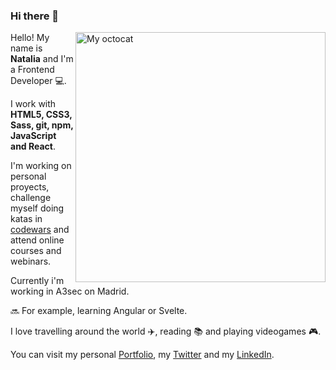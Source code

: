 ### Hi there 👋

<img src="/nataliamateo/nataliamateo/blob/master/myoctocatS.jpg" alt="My octocat" title="My Octocat" align="right" width="400px"/>

Hello! My name is **Natalia** and I'm a Frontend Developer :computer:.

I work with **HTML5, CSS3, Sass, git, npm, JavaScript and React**.

I'm working on personal proyects, challenge myself doing katas in [codewars](https://www.codewars.com) and attend online courses and webinars.

Currently i'm working in A3sec on Madrid.

:soon: For example, learning Angular or Svelte.

I love travelling around the world :airplane:, reading :books: and playing videogames :video_game:.
 
You can visit my personal [Portfolio](https://nataliamateo.netlify.app/#/), my [Twitter](https://twitter.com/natitey) and my [LinkedIn](https://www.linkedin.com/in/nataliamateomenendez/).
